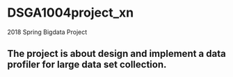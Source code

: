 # DSGA1004project_xn
2018 Spring Bigdata Project

## The project is about design and implement a data profiler for large data set collection.
